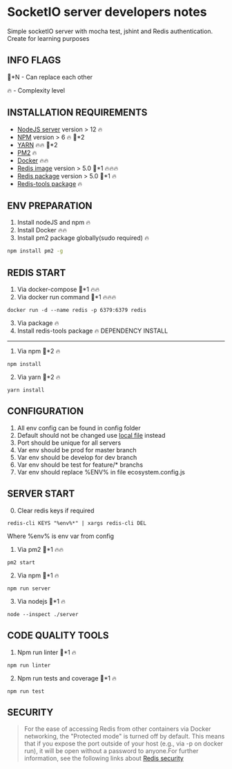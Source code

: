 # SocketIO server developers notes
Simple socketIO server with mocha test, jshint and Redis authentication.
Create for learning purposes

INFO FLAGS 
------------
🙏*N - Can replace each other

🔥 - Complexity level  

INSTALLATION REQUIREMENTS
------------
  - [NodeJS server](https://nodejs.org/) version > 12 🔥
  - [NPM](https://nodejs.org/en/download/) version > 6 🔥 🙏*2
  - [YARN](https://yarnpkg.com/) 🔥🔥 🙏*2
  - [PM2](https://www.npmjs.com/package/pm2) 🔥
  - [Docker](https://www.docker.com/) 🔥🔥
  - [Redis image](https://hub.docker.com/_/redis/) version > 5.0 🙏*1 🔥🔥🔥
  - [Redis package](https://hub.docker.com/_/redis/) version > 5.0 🙏*1 🔥
  - [Redis-tools package](https://redis.io/topics/rediscli) 🔥

ENV PREPARATION 
---------------
1. Install nodeJS and npm 🔥
2. Install Docker 🔥🔥
3. Install pm2 package globally(sudo required) 🔥
```sh
npm install pm2 -g
```

REDIS START
------------
1. Via docker-compose 🙏*1 🔥🔥
2. Via docker run command 🙏*1 🔥🔥🔥
```
docker run -d --name redis -p 6379:6379 redis
```
3. Via package 🔥
4. Install redis-tools package 🔥
DEPENDENCY INSTALL
------------
1. Via npm 🙏*2 🔥
```
npm install
```
2. Via yarn 🙏*2 🔥
```
yarn install
```

CONFIGURATION 
------------
1. All env config can be found in config folder
2. Default should not be changed use [local file](https://github.com/lorenwest/node-config/wiki/Configuration-Files#file-load-order) instead
3. Port should be unique for all servers
4. Var env should be prod for master branch
5. Var env should be develop for dev branch
6. Var env should be test for feature/* branchs
7. Var env should replace %ENV% in file ecosystem.config.js

SERVER START
------------
0. Clear redis keys if required
```
redis-cli KEYS "%env%*" | xargs redis-cli DEL
```
Where %env% is env var from config

1. Via pm2 🙏*1 🔥🔥
```
pm2 start
```
2. Via npm 🙏*1 🔥
```
npm run server
```
3. Via nodejs 🙏*1 🔥
```
node --inspect ./server
```

CODE QUALITY TOOLS
------------
1. Npm run linter 🙏*1 🔥
```
npm run linter
```
2. Npm run tests and coverage  🙏*1 🔥
```
npm run test
```

SECURITY
--------------
> For the ease of accessing Redis from other containers via Docker networking, the "Protected mode" is turned off by default. This means that if you expose the port outside of your host (e.g., via -p on docker run), it will be open without a password to anyone.For further information, see the following links about [Redis security](https://redis.io/topics/security)
